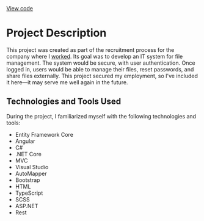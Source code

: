 <div class="links">
  <a href="https://github.com/Ziumper/WebCloudSystem" class="btn btn-amber btn-sm z-depth-0" role="button">View code <i class="fa-brands fa-github"></i></a>
</div>

# Project Description

This project was created as part of the recruitment process for the company where I [worked](/cv). Its goal was to develop an IT system for file management. The system would be secure, with user authentication. Once logged in, users would be able to manage their files, reset passwords, and share files externally. This project secured my employment, so I've included it here—it may serve me well again in the future.

## Technologies and Tools Used

During the project, I familiarized myself with the following technologies and tools:
- Entity Framework Core 
- Angular 
- C#
- .NET Core
- MVC
- Visual Studio
- AutoMapper
- Bootstrap
- HTML
- TypeScript
- SCSS
- ASP.NET 
- Rest